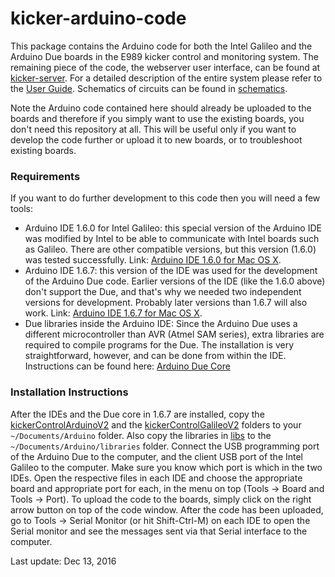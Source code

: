 # kicker-arduino-code

This package contains the Arduino code for both the Intel Galileo and the Arduino Due boards in the E989 kicker control and monitoring system. The remaining piece of the code, the webserver user interface, can be found at [kicker-server](https://github.com/afrankenthal/kicker-server/). For a detailed description of the entire system please refer to the [User Guide](docs/kickerM&CUserGuide.pdf). Schematics of circuits can be found in [schematics](schematics/).

Note the Arduino code contained here should already be uploaded to the boards and therefore if you simply want to use the existing boards, you don't need this repository at all. This will be useful only if you want to develop the code further or upload it to new boards, or to troubleshoot existing boards.

### Requirements

If you want to do further development to this code then you will need a few tools:

- Arduino IDE 1.6.0 for Intel Galileo: this special version of the Arduino IDE was modified by Intel to be able to communicate with Intel boards such as Galileo. There are other compatible versions, but this version (1.6.0) was tested successfully. Link: [Arduino IDE 1.6.0 for Mac OS X](http://arduino.cc/download_handler.php?f=/arduino-1.6.0-macosx.zip).
- Arduino IDE 1.6.7: this version of the IDE was used for the development of the Arduino Due code. Earlier versions of the IDE (like the 1.6.0 above) don't support the Due, and that's why we needed two independent versions for development. Probably later versions than 1.6.7 will also work. Link: [Arduino IDE 1.6.7 for Mac OS X](http://arduino.cc/download_handler.php?f=/arduino-1.6.7-macosx.zip).
- Due libraries inside the Arduino IDE: Since the Arduino Due uses a different microcontroller than AVR (Atmel SAM series), extra libraries are required to compile programs for the Due. The installation is very straightforward, however, and can be done from within the IDE. Instructions can be found here: [Arduino Due Core](https://www.arduino.cc/en/Guide/Cores)

### Installation Instructions

After the IDEs and the Due core in 1.6.7 are installed, copy the [kickerControlArduinoV2](kickerControlArduinoV2/) and the [kickerControlGalileoV2](kickerControlGalileoV2/) folders to your `~/Documents/Arduino` folder. Also copy the libraries in [libs](libs/) to the `~/Documents/Arduino/libraries` folder. Connect the USB programming port of the Arduino Due to the computer, and the client USB port of the Intel Galileo to the computer. Make sure you know which port is which in the two IDEs. Open the respective files in each IDE and choose the appropriate board and appropriate port for each, in the menu on top (Tools -> Board and Tools -> Port). To upload the code to the boards, simply click on the right arrow button on top of the code window. After the code has been uploaded, go to Tools -> Serial Monitor (or hit Shift-Ctrl-M) on each IDE to open the Serial monitor and see the messages sent via that Serial interface to the computer.

Last update: Dec 13, 2016
